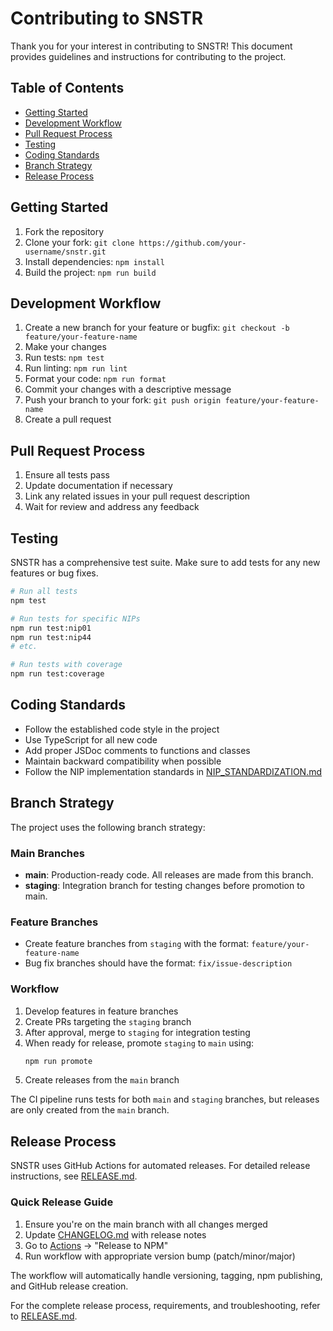 # Contributing to SNSTR

Thank you for your interest in contributing to SNSTR! This document provides guidelines and instructions for contributing to the project.

## Table of Contents

- [Getting Started](#getting-started)
- [Development Workflow](#development-workflow)
- [Pull Request Process](#pull-request-process)
- [Testing](#testing)
- [Coding Standards](#coding-standards)
- [Branch Strategy](#branch-strategy)
- [Release Process](#release-process)

## Getting Started

1. Fork the repository
2. Clone your fork: `git clone https://github.com/your-username/snstr.git`
3. Install dependencies: `npm install`
4. Build the project: `npm run build`

## Development Workflow

1. Create a new branch for your feature or bugfix: `git checkout -b feature/your-feature-name`
2. Make your changes
3. Run tests: `npm test`
4. Run linting: `npm run lint`
5. Format your code: `npm run format`
6. Commit your changes with a descriptive message
7. Push your branch to your fork: `git push origin feature/your-feature-name`
8. Create a pull request

## Pull Request Process

1. Ensure all tests pass
2. Update documentation if necessary
3. Link any related issues in your pull request description
4. Wait for review and address any feedback

## Testing

SNSTR has a comprehensive test suite. Make sure to add tests for any new features or bug fixes.

```bash
# Run all tests
npm test

# Run tests for specific NIPs
npm run test:nip01
npm run test:nip44
# etc.

# Run tests with coverage
npm run test:coverage
```

## Coding Standards

- Follow the established code style in the project
- Use TypeScript for all new code
- Add proper JSDoc comments to functions and classes
- Maintain backward compatibility when possible
- Follow the NIP implementation standards in [NIP_STANDARDIZATION.md](src/NIP_STANDARDIZATION.md)

## Branch Strategy

The project uses the following branch strategy:

### Main Branches

- **main**: Production-ready code. All releases are made from this branch.
- **staging**: Integration branch for testing changes before promotion to main.

### Feature Branches

- Create feature branches from `staging` with the format: `feature/your-feature-name`
- Bug fix branches should have the format: `fix/issue-description`

### Workflow

1. Develop features in feature branches
2. Create PRs targeting the `staging` branch
3. After approval, merge to `staging` for integration testing
4. When ready for release, promote `staging` to `main` using:
   ```bash
   npm run promote
   ```
5. Create releases from the `main` branch

The CI pipeline runs tests for both `main` and `staging` branches, but releases are only created from the `main` branch.

## Release Process

SNSTR uses GitHub Actions for automated releases. For detailed release instructions, see [RELEASE.md](RELEASE.md).

### Quick Release Guide

1. Ensure you're on the main branch with all changes merged
2. Update [CHANGELOG.md](CHANGELOG.md) with release notes
3. Go to [Actions](https://github.com/AustinKelsay/snstr/actions) → "Release to NPM"
4. Run workflow with appropriate version bump (patch/minor/major)

The workflow will automatically handle versioning, tagging, npm publishing, and GitHub release creation.

For the complete release process, requirements, and troubleshooting, refer to [RELEASE.md](RELEASE.md). 